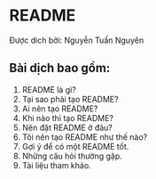 # README
Được dich bởi: Nguyễn Tuấn Nguyên
## Bài dịch bao gồm:
1. README là gì?
1. Tại sao phải tạo README?
1. Ai nên tạo README?
1. Khi nào thì tạo README?
1. Nên đặt README ở đâu?
1. Tôi nên tạo README như thế nào?
1. Gợi ý để có một README tốt.
1. Những câu hỏi thường gặp.
1. Tài liệu tham khảo.